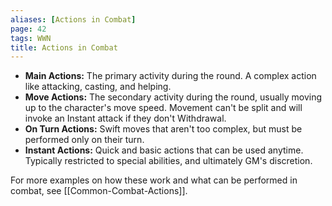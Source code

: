 ```yaml
---
aliases: [Actions in Combat]
page: 42
tags: WWN
title: Actions in Combat
---
```

- **Main Actions:** The primary activity during the round. A complex action like attacking, casting, and helping.
- **Move Actions:** The secondary activity during the round, usually moving up to the character's move speed. Movement can't be split and will invoke an Instant attack if they don't Withdrawal.
- **On Turn Actions:** Swift moves that aren't too complex, but must be performed only on their turn. 
- **Instant Actions:** Quick and basic actions that can be used anytime. Typically restricted to special abilities, and ultimately GM's discretion.

For more examples on how these work and what can be performed in combat, see [[Common-Combat-Actions]].